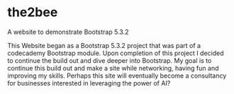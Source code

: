 # the2bee
A website to demonstrate Bootstrap 5.3.2

This Website began as a Bootstrap 5.3.2 project that was part of a codecademy Bootstrap module.
Upon completion of this project I decided to continue the build out and dive deeper into Bootstrap.
My goal is to continue this build out and make a site while networking, having fun and improving my skills.
Perhaps this site will eventually become a consultancy for businesses interested in leveraging the power of AI?


